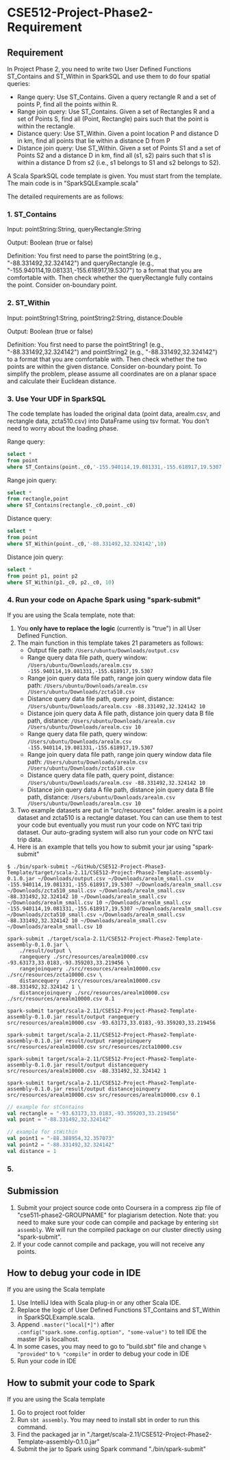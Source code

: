 # CSE512-Project-Phase2-Requirement

## Requirement

In Project Phase 2, you need to write two User Defined Functions ST\_Contains and ST\_Within in SparkSQL and use them to do four spatial queries:

* Range query: Use ST_Contains. Given a query rectangle R and a set of points P, find all the points within R.
* Range join query: Use ST_Contains. Given a set of Rectangles R and a set of Points S, find all (Point, Rectangle) pairs such that the point is within the rectangle.
* Distance query: Use ST_Within. Given a point location P and distance D in km, find all points that lie within a distance D from P
* Distance join query: Use ST_Within. Given a set of Points S1 and a set of Points S2 and a distance D in km, find all (s1, s2) pairs such that s1 is within a distance D from s2 (i.e., s1 belongs to S1 and s2 belongs to S2).


A Scala SparkSQL code template is given. You must start from the template. The main code is in "SparkSQLExample.scala"


The detailed requirements are as follows:

### 1. ST_Contains

Input: pointString:String, queryRectangle:String

Output: Boolean (true or false)

Definition: You first need to parse the pointString (e.g., "-88.331492,32.324142") and queryRectangle (e.g., "-155.940114,19.081331,-155.618917,19.5307") to a format that you are comfortable with. Then check whether the queryRectangle fully contains the point. Consider on-boundary point.

### 2. ST_Within

Input: pointString1:String, pointString2:String, distance:Double

Output: Boolean (true or false)

Definition: You first need to parse the pointString1 (e.g., "-88.331492,32.324142") and pointString2 (e.g., "-88.331492,32.324142") to a format that you are comfortable with. Then check whether the two points are within the given distance. Consider on-boundary point. To simplify the problem, please assume all coordinates are on a planar space and calculate their Euclidean distance.

### 3. Use Your UDF in SparkSQL

The code template has loaded the original data (point data, arealm.csv, and rectangle data, zcta510.csv) into DataFrame using tsv format. You don't need to worry about the loading phase.

Range query:
```sql
select * 
from point 
where ST_Contains(point._c0,'-155.940114,19.081331,-155.618917,19.5307')
```

Range join query:
```sql
select * 
from rectangle,point 
where ST_Contains(rectangle._c0,point._c0)
```

Distance query:
```sql
select * 
from point 
where ST_Within(point._c0,'-88.331492,32.324142',10)
```

Distance join query:
```sql
select * 
from point p1, point p2 
where ST_Within(p1._c0, p2._c0, 10)
```

### 4. Run your code on Apache Spark using "spark-submit"

If you are using the Scala template, note that:

1. You **only have to replace the logic** (currently is "true") in all User Defined Function.
2. The main function in this template takes 21 parameters as follows:
	* Output file path: ```/Users/ubuntu/Downloads/output.csv```
	* Range query data file path, query window: ```/Users/ubuntu/Downloads/arealm.csv -155.940114,19.081331,-155.618917,19.5307```
	* Range join query data file path, range join query window data file path: ```/Users/ubuntu/Downloads/arealm.csv /Users/ubuntu/Downloads/zcta510.csv```
	* Distance query data file path, query point, distance: ```/Users/ubuntu/Downloads/arealm.csv -88.331492,32.324142 10```
	* Distance join query data A file path, distance join query data B file path, distance: ```/Users/ubuntu/Downloads/arealm.csv /Users/ubuntu/Downloads/arealm.csv 10```
	* Range query data file path, query window: ```/Users/ubuntu/Downloads/arealm.csv -155.940114,19.081331,-155.618917,19.5307```
	* Range join query data file path, range join query window data file path: ```/Users/ubuntu/Downloads/arealm.csv /Users/ubuntu/Downloads/zcta510.csv```
	* Distance query data file path, query point, distance: ```/Users/ubuntu/Downloads/arealm.csv -88.331492,32.324142 10```
	* Distance join query data A file path, distance join query data B file path, distance: ```/Users/ubuntu/Downloads/arealm.csv /Users/ubuntu/Downloads/arealm.csv 10```
3. Two example datasets are put in "src/resources" folder. arealm is a point dataset and zcta510 is a rectangle dataset. You can can use them to test your code but eventually you must run your code on NYC taxi trip dataset. Our auto-grading system will also run your code on NYC taxi trip data.
4. Here is an example that tells you how to submit your jar using "spark-submit"
```shell
$ ./bin/spark-submit ~/GitHub/CSE512-Project-Phase3-Template/target/scala-2.11/CSE512-Project-Phase2-Template-assembly-0.1.0.jar ~/Downloads/output.csv ~/Downloads/arealm_small.csv -155.940114,19.081331,-155.618917,19.5307 ~/Downloads/arealm_small.csv ~/Downloads/zcta510_small.csv ~/Downloads/arealm_small.csv -88.331492,32.324142 10 ~/Downloads/arealm_small.csv ~/Downloads/arealm_small.csv 10 ~/Downloads/arealm_small.csv -155.940114,19.081331,-155.618917,19.5307 ~/Downloads/arealm_small.csv ~/Downloads/zcta510_small.csv ~/Downloads/arealm_small.csv -88.331492,32.324142 10 ~/Downloads/arealm_small.csv ~/Downloads/arealm_small.csv 10
```


```shell
spark-submit ./target/scala-2.11/CSE512-Project-Phase2-Template-assembly-0.1.0.jar \
	./result/output \
	rangequery ./src/resources/arealm10000.csv -93.63173,33.0183,-93.359203,33.219456 \
	rangejoinquery ./src/resources/arealm10000.csv ./src/resources/zcta10000.csv \
	distancequery  ./src/resources/arealm10000.csv -88.331492,32.324142 1 \
	distancejoinquery ./src/resources/arealm10000.csv ./src/resources/arealm10000.csv 0.1
```

```shell
spark-submit target/scala-2.11/CSE512-Project-Phase2-Template-assembly-0.1.0.jar result/output rangequery src/resources/arealm10000.csv -93.63173,33.0183,-93.359203,33.219456
```
```shell
spark-submit target/scala-2.11/CSE512-Project-Phase2-Template-assembly-0.1.0.jar result/output rangejoinquery src/resources/arealm10000.csv src/resources/zcta10000.csv
```
```shell
spark-submit target/scala-2.11/CSE512-Project-Phase2-Template-assembly-0.1.0.jar result/output distancequery src/resources/arealm10000.csv -88.331492,32.324142 1
```
```shell
spark-submit target/scala-2.11/CSE512-Project-Phase2-Template-assembly-0.1.0.jar result/output distancejoinquery src/resources/arealm10000.csv src/resources/arealm10000.csv 0.1
```

```scala
// example for stContains
val rectangle = "-93.63173,33.0183,-93.359203,33.219456" 
val point = "-88.331492,32.324142"
```

```scala
// example for stWithin
val point1 = "-88.388954,32.357073"
val point2 = "-88.331492,32.324142"
val distance = 1
```

### 5.

## Submission

1. Submit your project source code onto Coursera in a compress zip file of "cse511-phase2-GROUPNAME" for plagiarism detection. Note that: you need to make sure your code can compile and package by entering ```sbt assembly```. We will run the compiled package on our cluster directly using "spark-submit".
2. If your code cannot compile and package, you will not receive any points.

## How to debug your code in IDE

If you are using the Scala template

1. Use IntelliJ Idea with Scala plug-in or any other Scala IDE.
2. Replace the logic of User Defined Functions ST\_Contains and ST\_Within in SparkSQLExample.scala.
3. Append ```.master("local[*]")``` after ```.config("spark.some.config.option", "some-value")``` to tell IDE the master IP is localhost.
3. In some cases, you may need to go to "build.sbt" file and change ```% "provided"``` to ```% "compile"``` in order to debug your code in IDE
4. Run your code in IDE

## How to submit your code to Spark
If you are using the Scala template

1. Go to project root folder
2. Run ```sbt assembly```. You may need to install sbt in order to run this command.
3. Find the packaged jar in "./target/scala-2.11/CSE512-Project-Phase2-Template-assembly-0.1.0.jar"
4. Submit the jar to Spark using Spark command "./bin/spark-submit"

